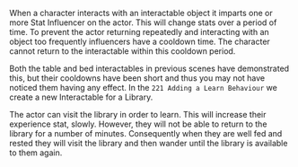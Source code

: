 When a character interacts with an interactable object it imparts one or more Stat Influencer on the actor. This will change stats over a period of time. To prevent the actor returning repeatedly and interacting with an object too frequently influencers have a cooldown time.  The character cannot return to the interactable within this cooldown period. 

Both the table and bed interactables in previous scenes have demonstrated this, but their cooldowns have been short and thus you may not have noticed them having any effect. In the `221 Adding a Learn Behaviour` we create a new Interactable for a Library.

The actor can visit the library in order to learn. This will increase their experience stat, slowly. However, they will not be able to return to the library for a number of minutes. Consequently when they are well fed and rested they will visit the library and then wander until the library is available to them again.